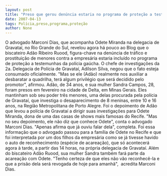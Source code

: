 ```yaml
---
layout: post
title: "Preso que gerou denúncia estaria no programa de proteção a testemunhas da polícia gaúcha"
date: 2007-04-13
tags: Polícia,preso,programa,proteção
author: None
---
```

O advogado Marconi Dias, que acompanha&nbsp;Odete Miranda na delegacia de Gravataí, no Rio Grande do Sul, revelou agora há pouco ao Blog que o biscateiro Adão Ribeiro Ruood, figura-chave na denúncia de tráfico e prostituição de menores contra a empresária estaria incluído no&nbsp;programa de proteção&nbsp;a testemunhas da polícia gaúcha.
O chefe de investigações da 2a. Delegacia de Polícia de Gravataí, Adílson Silva, negou que o fato esteja consumado oficialmente. \"Mas se ele (Adão) realmente nos auxiliar a desbaratar a quadrilha, terá algum privilégio que será decidido pelo promotor\", afirmou.
Adão, de 34 anos,&nbsp;e sua mulher Sandra Campos, 28, foram presos em fevereiro na cidade de Delta, em Minas Gerais. Eles mantinham sob seu poder três menores, uma delas procurada pela polícia de Gravataí, que investiga o desaparecimento de 8 meninas, entre 10 e 16 anos,&nbsp;na Região Metropolitana de Porto Alegre.
Foi o depoimento de Adão que levou a polícia de Gravataí a dirigir suas investigações para Odete Miranda, dona de uma das casas&nbsp;de shows mais famosas do Recife.
\"Mas no seu depoimento, ele não diz que conhece Odete\", conta o advogado Marconi Dias. \"Apenas afirma que já&nbsp;ouviu falar dela\", completa.
Foi essa informação que o advogado passou para a família de Odete no Recife e que foi interpretada por um dos filhos da empresária como se já tivesse havido o auto de reconhecimento (espécie de acareação), que só acontecerá agora à tarde, a partir das 14 horas, na própria delegacia de Gravataí.
Além do biscateiro Adão Ruood, sua mulher Sandra também fará parte da acareação com Odete. \"Tenho certeza de que eles não vão reconhecê-la e que&nbsp;a prisão dela será revogada de hoje para amanhã\",&nbsp; acredita Marconi Dias. 